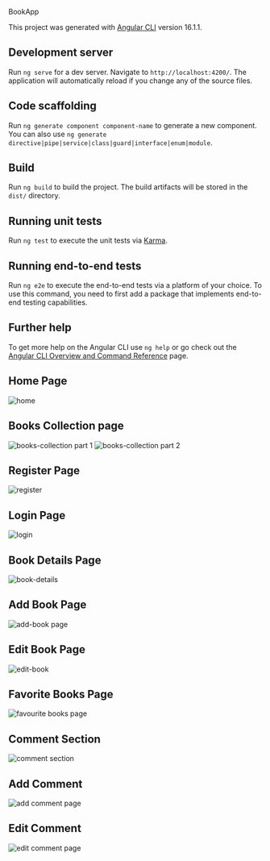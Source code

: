 BookApp

This project was generated with [Angular CLI](https://github.com/angular/angular-cli) version 16.1.1.

## Development server

Run `ng serve` for a dev server. Navigate to `http://localhost:4200/`. The application will automatically reload if you change any of the source files.

## Code scaffolding

Run `ng generate component component-name` to generate a new component. You can also use `ng generate directive|pipe|service|class|guard|interface|enum|module`.

## Build

Run `ng build` to build the project. The build artifacts will be stored in the `dist/` directory.

## Running unit tests

Run `ng test` to execute the unit tests via [Karma](https://karma-runner.github.io).

## Running end-to-end tests

Run `ng e2e` to execute the end-to-end tests via a platform of your choice. To use this command, you need to first add a package that implements end-to-end testing capabilities.

## Further help

To get more help on the Angular CLI use `ng help` or go check out the [Angular CLI Overview and Command Reference](https://angular.io/cli) page.

## Home Page 
![home](https://github.com/irikov10/book-app/assets/106108675/ba0dccd8-e151-4dd1-bb6a-d6df2b507a5c)

## Books Collection page
![books-collection part 1](https://github.com/irikov10/book-app/assets/106108675/252e011c-d298-4fb1-8a19-c9440ea1ae86)
![books-collection part 2](https://github.com/irikov10/book-app/assets/106108675/135769fa-3b4d-4c6b-aab4-8a9204a3de19)

## Register Page
![register](https://github.com/irikov10/book-app/assets/106108675/909b28f5-faca-40c3-8a4f-e7d2a1404579)

## Login Page
![login](https://github.com/irikov10/book-app/assets/106108675/430f979c-e9e7-4155-a418-9a9b4a0deae7)

## Book Details Page
![book-details](https://github.com/irikov10/book-app/assets/106108675/df6064b5-e40e-447b-8900-c9a4655bf1b2)

## Add Book Page
![add-book page](https://github.com/irikov10/book-app/assets/106108675/13cebcdb-08e3-49e9-9e0a-4a7259470990)

## Edit Book Page
![edit-book](https://github.com/irikov10/book-app/assets/106108675/f604ae91-d2fa-4493-b8ab-f383bffdc676)

## Favorite Books Page
![favourite books page](https://github.com/irikov10/book-app/assets/106108675/b889cf74-c359-4df1-9626-85333674d874)

## Comment Section 
![comment section](https://github.com/irikov10/book-app/assets/106108675/a20eb552-3a5b-49cc-af88-a4b466c80ac0)

## Add Comment
![add comment page](https://github.com/irikov10/book-app/assets/106108675/070b76c4-4f11-4f1b-b78b-8f3b8c6b38f2)

## Edit Comment
![edit comment page](https://github.com/irikov10/book-app/assets/106108675/140f9b6c-9ecb-4dc9-8207-4bda06a7e70f)
